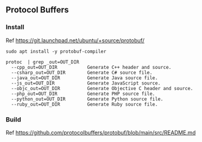 ## Protocol Buffers

### Install

Ref https://git.launchpad.net/ubuntu/+source/protobuf/

```
sudo apt install -y protobuf-compiler
```

```
protoc  | grep _out=OUT_DIR
  --cpp_out=OUT_DIR           Generate C++ header and source.
  --csharp_out=OUT_DIR        Generate C# source file.
  --java_out=OUT_DIR          Generate Java source file.
  --js_out=OUT_DIR            Generate JavaScript source.
  --objc_out=OUT_DIR          Generate Objective C header and source.
  --php_out=OUT_DIR           Generate PHP source file.
  --python_out=OUT_DIR        Generate Python source file.
  --ruby_out=OUT_DIR          Generate Ruby source file.
```

### Build

Ref https://github.com/protocolbuffers/protobuf/blob/main/src/README.md

